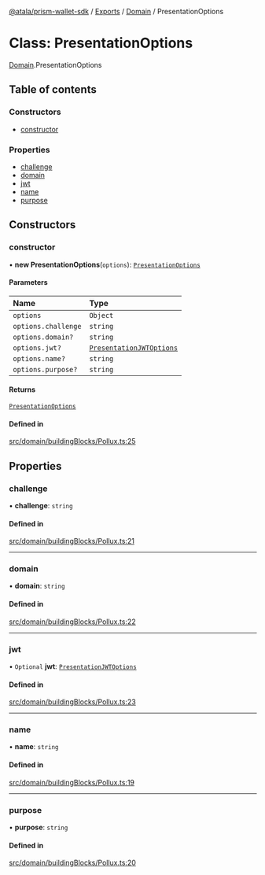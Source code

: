[@atala/prism-wallet-sdk](../README.md) / [Exports](../modules.md) / [Domain](../modules/Domain.md) / PresentationOptions

# Class: PresentationOptions

[Domain](../modules/Domain.md).PresentationOptions

## Table of contents

### Constructors

- [constructor](Domain.PresentationOptions.md#constructor)

### Properties

- [challenge](Domain.PresentationOptions.md#challenge)
- [domain](Domain.PresentationOptions.md#domain)
- [jwt](Domain.PresentationOptions.md#jwt)
- [name](Domain.PresentationOptions.md#name)
- [purpose](Domain.PresentationOptions.md#purpose)

## Constructors

### constructor

• **new PresentationOptions**(`options`): [`PresentationOptions`](Domain.PresentationOptions.md)

#### Parameters

| Name | Type |
| :------ | :------ |
| `options` | `Object` |
| `options.challenge` | `string` |
| `options.domain?` | `string` |
| `options.jwt?` | [`PresentationJWTOptions`](../modules/Domain.md#presentationjwtoptions) |
| `options.name?` | `string` |
| `options.purpose?` | `string` |

#### Returns

[`PresentationOptions`](Domain.PresentationOptions.md)

#### Defined in

[src/domain/buildingBlocks/Pollux.ts:25](https://github.com/input-output-hk/atala-prism-wallet-sdk-ts/blob/f8f2652/src/domain/buildingBlocks/Pollux.ts#L25)

## Properties

### challenge

• **challenge**: `string`

#### Defined in

[src/domain/buildingBlocks/Pollux.ts:21](https://github.com/input-output-hk/atala-prism-wallet-sdk-ts/blob/f8f2652/src/domain/buildingBlocks/Pollux.ts#L21)

___

### domain

• **domain**: `string`

#### Defined in

[src/domain/buildingBlocks/Pollux.ts:22](https://github.com/input-output-hk/atala-prism-wallet-sdk-ts/blob/f8f2652/src/domain/buildingBlocks/Pollux.ts#L22)

___

### jwt

• `Optional` **jwt**: [`PresentationJWTOptions`](../modules/Domain.md#presentationjwtoptions)

#### Defined in

[src/domain/buildingBlocks/Pollux.ts:23](https://github.com/input-output-hk/atala-prism-wallet-sdk-ts/blob/f8f2652/src/domain/buildingBlocks/Pollux.ts#L23)

___

### name

• **name**: `string`

#### Defined in

[src/domain/buildingBlocks/Pollux.ts:19](https://github.com/input-output-hk/atala-prism-wallet-sdk-ts/blob/f8f2652/src/domain/buildingBlocks/Pollux.ts#L19)

___

### purpose

• **purpose**: `string`

#### Defined in

[src/domain/buildingBlocks/Pollux.ts:20](https://github.com/input-output-hk/atala-prism-wallet-sdk-ts/blob/f8f2652/src/domain/buildingBlocks/Pollux.ts#L20)
